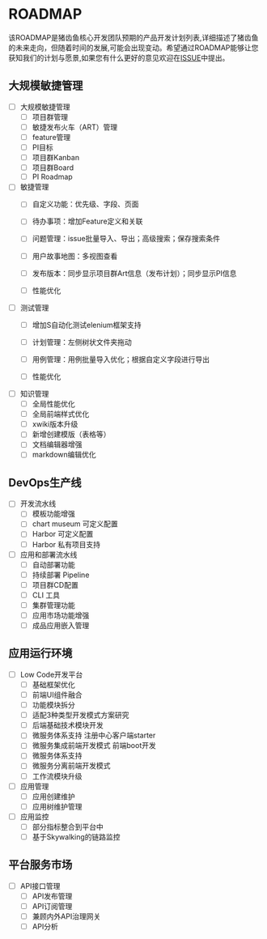 # ROADMAP

该ROADMAP是猪齿鱼核心开发团队预期的产品开发计划列表,详细描述了猪齿鱼的未来走向，但随着时间的发展,可能会出现变动。希望通过ROADMAP能够让您获知我们的计划与愿景,如果您有什么更好的意见欢迎在[ISSUE](https://github.com/choerodon/choerodon/issues)中提出。

## 大规模敏捷管理

- [ ] 大规模敏捷管理
    - [ ] 项目群管理
    - [ ] 敏捷发布火车（ART）管理
    - [ ] feature管理
    - [ ] PI目标
    - [ ] 项目群Kanban
    - [ ] 项目群Board
    - [ ] PI Roadmap

- [ ] 敏捷管理
  - [ ] 自定义功能：优先级、字段、页面
  - [ ] 待办事项：增加Feature定义和关联
  - [ ] 问题管理：issue批量导入、导出；高级搜索；保存搜索条件
  - [ ] 用户故事地图：多视图查看
  - [ ] 发布版本：同步显示项目群Art信息（发布计划）；同步显示PI信息
  - [ ] 性能优化


- [ ] 测试管理
  - [ ] 增加S自动化测试elenium框架支持
  - [ ] 计划管理：左侧树状文件夹拖动
  - [ ] 用例管理：用例批量导入优化；根据自定义字段进行导出
  - [ ] 性能优化


- [ ] 知识管理
  - [ ] 全局性能优化
  - [ ] 全局前端样式优化
  - [ ] xwiki版本升级
  - [ ] 新增创建模版（表格等）
  - [ ] 文档编辑器增强
  - [ ] markdown编辑优化

## DevOps生产线

- [ ] 开发流水线
  - [ ] 模板功能增强
  - [ ] chart museum 可定义配置
  - [ ] Harbor 可定义配置
  - [ ] Harbor 私有项目支持

- [ ] 应用和部署流水线
  - [ ] 自动部署功能
  - [ ] 持续部署 Pipeline
  - [ ] 项目群CD配置
  - [ ] CLI 工具
  - [ ] 集群管理功能
  - [ ] 应用市场功能增强
  - [ ] 成品应用嵌入管理

## 应用运行环境

- [ ] Low Code开发平台
  - [ ] 基础框架优化    
  - [ ] 前端UI组件融合        
  - [ ] 功能模块拆分  
  - [ ] 适配3种类型开发模式方案研究  
  - [ ] 后端基础技术模块开发  
  - [ ] 微服务体系支持 注册中心客户端starter
  - [ ] 微服务集成前端开发模式 前端boot开发
  - [ ] 微服务体系支持 
  - [ ] 微服务分离前端开发模式 
  - [ ] 工作流模块升级 
  
- [ ] 应用管理
    - [ ] 应用创建维护
    - [ ] 应用树维护管理

- [ ] 应用监控
  - [ ] 部分指标整合到平台中
  - [ ] 基于Skywalking的链路监控

## 平台服务市场

- [ ] API接口管理
    - [ ] API发布管理
    - [ ] API订阅管理
    - [ ] 兼顾内外API治理网关
    - [ ] API分析
